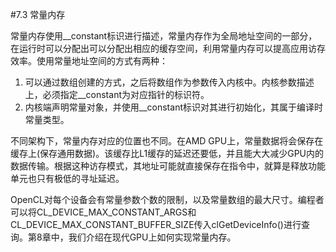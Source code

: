 #7.3 常量内存

常量内存使用__constant标识进行描述，常量内存作为全局地址空间的一部分，在运行时可以分配出可以分配出相应的缓存空间，利用常量内存可以提高应用访存效率。使用常量地址空间的方式有两种：

1. 可以通过数组创建的方式，之后将数组作为参数传入内核中。内核参数描述上，必须指定__constant为对应指针的标识符。
2. 内核端声明常量对象，并使用__constant标识对其进行初始化，其属于编译时常量类型。

不同架构下，常量内存对应的位置也不同。在AMD GPU上，常量数据将会保存在缓存上(保存通用数据)。该缓存比L1缓存的延迟还要低，并且能大大减少GPU内的数据传输。根据这种访存模式，其地址可能就直接保存在指令中，就算是释放功能单元也只有极低的寻址延迟。

OpenCL对每个设备会有常量参数个数的限制，以及常量数组的最大尺寸。编程者可以将CL_DEVICE_MAX_CONSTANT_ARGS和CL_DEVICE_MAX_CONSTANT_BUFFER_SIZE传入clGetDeviceInfo()进行查询。第8章中，我们介绍在现代GPU上如何实现常量内存。
